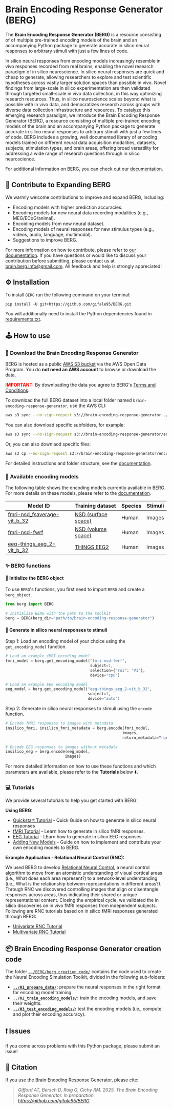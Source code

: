 # Brain Encoding Response Generator (BERG)

The **Brain Encoding Response Generator (BERG)** is a resource consisting of of multiple pre-trained encoding models of the brain and an accompanying Python package to generate accurate in silico neural responses to arbitrary stimuli with just a few lines of code.

In silico neural responses from encoding models increasingly resemble in vivo responses recorded from real brains, enabling the novel research paradigm of in silico neuroscience. In silico neural responses are quick and cheap to generate, allowing researchers to explore and test scientific hypotheses across vastly larger solution spaces than possible in vivo. Novel findings from large-scale in silico experimentation are then validated through targeted small-scale in vivo data collection, in this way optimizing research resources. Thus, in silico neuroscience scales beyond what is possible with in vivo data, and democratizes research across groups with diverse data collection infrastructure and resources. To catalyze this emerging research paradigm, we introduce the Brain Encoding Response Generator (BERG), a resource consisting of multiple pre-trained encoding models of the brain and an accompanying Python package to generate accurate in silico neural responses to arbitrary stimuli with just a few lines of code. BERG includes a growing, well documented library of encoding models trained on different neural data acquisition modalities, datasets, subjects, stimulation types, and brain areas, offering broad versatility for addressing a wide range of research questions through in silico neuroscience.

For additional information on BERG, you can check out our [documentation][documentation].



## 🤝 Contribute to Expanding BERG

We warmly welcome contributions to improve and expand BERG, including:
- Encoding models with higher prediction accuracies.
- Encoding models for new neural data recording modalities (e.g., MEG/ECoG/animal).
- Encoiding models from new neural dataset.
- Encoding models of neural responses for new stimulus types (e.g., videos, audio, language, multimodal).
- Suggestions to improve BERG.

For more information on how to contribute, please refer to [our documentation][berg_contribute]. If you have questions or would like to discuss your contribution before submitting, please contact us at brain.berg.info@gmail.com. All feedback and help is strongly appreciated!



## ⚙️ Installation

To install `BERG` run the following command on your terminal:

```shell
pip install -U git+https://github.com/gifale95/BERG.git
```

You will additionally need to install the Python dependencies found in [requirements.txt][requirements].



## 🕹️ How to use

### 🧰 Download the Brain Encoding Response Generator


BERG is hosted as a public [AWS S3 bucket](https://brain-encoding-response-generator.s3.us-west-2.amazonaws.com/index.html) via the AWS Open Data Program. You do **not need an AWS account** to browse or download the data.

<font color='red'><b>IMPORTANT:</b></font> By downloading the data you agree to BERG's [Terms and Conditions](https://brain-encoding-response-generator.readthedocs.io/en/latest/about/terms_and_conditions.html).

To download the full BERG dataset into a local folder named `brain-encoding-response-generator`, use the AWS CLI:

```bash
aws s3 sync --no-sign-request s3://brain-encoding-response-generator ./brain-encoding-response-generator
```

You can also download specific subfolders, for example:

```bash
aws s3 sync --no-sign-request s3://brain-encoding-response-generator/encoding_models/modality-fmri ./modality-fmri
```

Or, you can also downlaod specific files:

```bash
aws s3 cp --no-sign-request s3://brain-encoding-response-generator/encoding_models/../model_weights.npy ./modality-fmri
```

For detailed instructions and folder structure, see the [documentation](https://brain-encoding-response-generator.readthedocs.io/en/latest/data_storage.html#).


### 🧠 Available encoding models

The following table shows the encoding models currently available in BERG. For more details on these models, please refer to the [documentation][model_cards].

| Model ID | Training dataset | Species | Stimuli |
|----------|------------------|---------|---------|
| [fmri-nsd_fsaverage-vit_b_32][fmri-nsd_fsaverage-vit_b_32] | [NSD (surface space)][allen] | Human | Images |
| [fmri-nsd-fwrf][fmri-nsd-fwrf] | [NSD (volume space)][allen] | Human | Images |
| [eeg-things_eeg_2-vit_b_32][eeg-things_eeg_2-vit_b_32] | [THINGS EEG2][THINGS EEG2] | Human | Images |
 


### ✨ BERG functions

#### 🔹 Initialize the BERG object

To use `BERG`'s functions, you first need to import `BERG` and create a `berg_object`.

```python
from berg import BERG

# Initialize BERG with the path to the toolkit
berg = BERG(berg_dir="path/to/brain-encoding-response-generator")
```
#### 🔹 Generate in silico neural responses to stimuli

Step 1: Load an encoding model of your choice using the `get_encoding_model` function.

```python
# Load an example fMRI encoding model
fmri_model = berg.get_encoding_model("fmri-nsd-fwrf", 
                                     subject=1,
                                     selection={"roi": "V1"},
                                     device="cpu")

# Load an example EEG encoding model
eeg_model = berg.get_encoding_model("eeg-things_eeg_2-vit_b_32",
                                    subject=1,
                                    device="auto")

```

Step 2: Generate in silico neural responses to stimuli using the `encode` function.

```python
# Encode fMRI responses to images with metadata
insilico_fmri, insilico_fmri_metadata = berg.encode(fmri_model,
                                                   images,
                                                   return_metadata=True)  # if needed

# Encode EEG responses to images without metadata
insilico_eeg = berg.encode(eeg_model,
                          images)
```

For more detailed information on how to use these functions and which parameters are available, please refer to the **Tutorials** below ⬇️.


### 💻 Tutorials

We provide several tutorials to help you get started with BERG:

**Using BERG:**
- [Quickstart Tutorial](https://colab.research.google.com/drive/1JS4um1eS4Ml983lUNQgEw4544_Lc5Qn0) - Quick Guide on how to generate in silico neural responses
- [fMRI Tutorial](https://colab.research.google.com/drive/1w4opmM9h8Oe1NWlwIDuLuDIGuIXj9UaV) - Learn how to generate in silico fMRI responses.
- [EEG Tutorial](https://colab.research.google.com/drive/1uF5nr1pyg0_my3gULj3w5y0nuq5gZjhL) - LEarn how to generate in silico EEG responses.
- [Adding New Models](https://brain-encoding-response-generator.readthedocs.io/en/latest/tutorials/Adding_New_Models_to_Berg.html) - Guide on how to implement and contribute your own encoding models to BERG.

**Example Application - Relational Neural Control (RNC):**

We used BERG to develop [Relational Neural Control](https://github.com/gifale95/RNC), a neural control algorithm to move from an atomistic understanding of visual cortical areas (i.e., What does each area represent?) to a network-level understanding (i.e., What is the relationship between representations in different areas?). Through RNC we discovered controlling images that align or disentangle responses across areas, thus indicating their shared or unique representational content. Closing the empirical cycle, we validated the in silico discoveries on in vivo fMRI responses from independent subjects. Following are RNC tutorials based on in silico fMRI responses generated through BERG:

- [Univariate RNC Tutorial](https://colab.research.google.com/drive/1QpMSlvKZMLrDNeESdch6AlQ3qKsM1isO?usp=sharing) 
- [Multivariate RNC Tutorial](https://colab.research.google.com/drive/1bEKCzkjNfM-jzxRj-JX2zxB17XBouw23?usp=sharing) 



## 📦 Brain Encoding Response Generator creation code

The folder [`../BERG/berg_creation_code/`][berg_creation_code] contains the code used to create the Neural Encoding Simulation Toolkit, divided in the following sub-folders:

* **[`../01_prepare_data/`][prepare_data]:** prepare the neural responses in the right format for encoding model training.
* **[`../02_train_encoding_models/`][train_encoding]:** train the encoding models, and save their weights.
* **[`../03_test_encoding_models/`][test_encoding]:** test the encoding models (i.e., compute and plot their encoding accuracy).



## ❗ Issues

If you come across problems with this Python package, please submit an issue!



## 📜 Citation

If you use the Brain Encoding Response Generator, please cite:

> *Gifford AT, Bersch D, Roig G, Cichy RM. 2025. The Brain Encoding Response Generator. In preparation. https://github.com/gifale95/BERG*


[documentation]: https://brain-encoding-response-generator.readthedocs.io/en/latest/
[berg_structure]: https://brain-encoding-response-generator.readthedocs.io/en/latest/data_storage.html#
[model_cards]: https://brain-encoding-response-generator.readthedocs.io/en/latest/models/overview.html
[berg_contribute]: https://brain-encoding-response-generator.readthedocs.io/en/latest/contribution.html
[nsd]: https://naturalscenesdataset.org/
[allen]: https://www.nature.com/articles/s41593-021-00962-x
[requirements]: https://github.com/gifale95/BERG/blob/main/requirements.txt
[rclone]: https://rclone.org/
[guide]: https://noisyneuron.github.io/nyu-hpc/transfer.html


[get_encoding_model]: https://github.com/gifale95/BERG/blob/main/berg/berg.py#L207
[encode]: https://github.com/gifale95/BERG/blob/main/berg/berg.py#L321
[load_insilico_neural_responses]: https://github.com/gifale95/BERG/blob/main/berg/berg.py#L551


[fmri-nsd_fsaverage-vit_b_32]: https://brain-encoding-response-generator.readthedocs.io/en/latest/models/model_cards/fmri-nsd_fsaverage-vit_b_32.html
[fmri-nsd-fwrf]: https://brain-encoding-response-generator.readthedocs.io/en/latest/models/model_cards/fmri-nsd-fwrf.html
[eeg-things_eeg_2-vit_b_32]: https://brain-encoding-response-generator.readthedocs.io/en/latest/models/model_cards/eeg-things_eeg_2-vit_b_32.html
[THINGS EEG2]: https://doi.org/10.1016/j.neuroimage.2022.119754


[fmri_tutorial_colab]: https://colab.research.google.com/drive/1W9Sroz2Y0eTYfyhVrAJwe50GGHHAGBdE?usp=drive_link
[eeg_tutorial_colab]: https://colab.research.google.com/drive/10NSRBrJ390vuaPyRWq5fDBIA4NNAUlTk?usp=drive_link
[fmri_tutorial_jupyter]: https://github.com/gifale95/BERG/blob/main/tutorials/berg_fmri_tutorial.ipynb
[eeg_tutorial_jupyter]: https://github.com/gifale95/BERG/blob/main/tutorials/berg_eeg_tutorial.ipynb
[uni_rnc_colab]: https://colab.research.google.com/drive/1QpMSlvKZMLrDNeESdch6AlQ3qKsM1isO?usp=sharing
[multi_rnc_colab]: https://colab.research.google.com/drive/1bEKCzkjNfM-jzxRj-JX2zxB17XBouw23?usp=sharing
[uni_rnc_jupyter]: https://github.com/gifale95/RNC/blob/main/tutorials/univariate_rnc_tutorial.ipynb
[multi_rnc_jupyter]: https://github.com/gifale95/RNC/blob/main/tutorials/multivariate_rnc_tutorial.ipynb
[berg_creation_code]: https://github.com/gifale95/BERG/tree/main/berg_creation_code/
[prepare_data]: https://github.com/gifale95/BERG/tree/main/berg_creation_code/01_prepare_data
[train_encoding]: https://github.com/gifale95/BERG/tree/main/berg_creation_code/02_train_encoding_models
[test_encoding]: https://github.com/gifale95/BERG/tree/main/berg_creation_code/03_test_encoding_models
[metadata]: https://github.com/gifale95/BERG/tree/main/berg_creation_code/03_create_metadata
[synthesize]: https://github.com/gifale95/BERG/tree/main/berg_creation_code/04_synthesize_neural_responses
